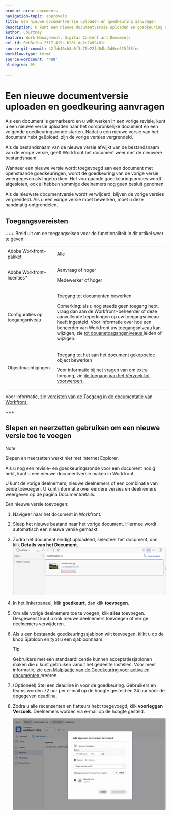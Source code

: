 ```yaml
---
product-area: documents
navigation-topic: approvals
title: Een nieuwe documentversie uploaden en goedkeuring aanvragen
description: U kunt een nieuwe documentversie uploaden en goedkeuring aanvragen bij andere gebruikers in Adobe Workfront.
author: Courtney
feature: Work Management, Digital Content and Documents
exl-id: 0eb8cfba-2317-419c-b28f-da2e7a99401c
source-git-commit: 42fbb40cb8a0f3c70e22fd04bd3d0ce625f58fec
workflow-type: tm+mt
source-wordcount: '488'
ht-degree: 0%

---
```


# Een nieuwe documentversie uploaden en goedkeuring aanvragen

Als een document is gemarkeerd en u wilt werken in een vorige revisie, kunt u een nieuwe versie uploaden naar het oorspronkelijke document en een volgende goedkeuringsronde starten. Nadat u een nieuwe versie van het document hebt geüpload, zijn de vorige versies vergrendeld.

Als de bestandsnaam van de nieuwe versie afwijkt van de bestandsnaam van de vorige versie, geeft Workfront het document weer met de nieuwere bestandsnaam.

Wanneer een nieuwe versie wordt toegevoegd aan een document met openstaande goedkeuringen, wordt de goedkeuring van de vorige versie weergegeven als Ingetrokken. Het voorgaande goedkeuringsproces wordt afgesloten, ook al hebben sommige deelnemers nog geen besluit genomen.

Als de nieuwste documentversie wordt verwijderd, blijven de vorige versies vergrendeld. Als u een vorige versie moet bewerken, moet u deze handmatig ontgrendelen.

## Toegangsvereisten

+++ Breid uit om de toegangseisen voor de functionaliteit in dit artikel weer te geven.

<table style="table-layout:auto"> 
 <col> 
 </col> 
 <col> 
 </col> 
 <tbody> 
  <tr> 
   <td role="rowheader">Adobe Workfront-pakket</td> 
   <td> <p> Alle</p> </td> 
  </tr> 
  <tr> 
   <td role="rowheader">Adobe Workfront-licenties*</td> 
   <td> <p>Aanvraag of hoger</p>
   <p>Medewerker of hoger</p> </td> 
  </tr> 
  <tr data-mc-conditions=""> 
   <td role="rowheader">Configuraties op toegangsniveau</td> 
   <td> <p>Toegang tot documenten bewerken</p> <p>Opmerking: als u nog steeds geen toegang hebt, vraag dan aan de Workfront-beheerder of deze aanvullende beperkingen op uw toegangsniveau heeft ingesteld. Voor informatie over hoe een beheerder van Workfront uw toegangsniveau kan wijzigen, zie <a href="/help/quicksilver/administration-and-setup/add-users/configure-and-grant-access/create-modify-access-levels.md" class="MCXref xref"> tot douanetoegangsniveaus </a> leiden of wijzigen.</p> </td> 
  </tr> 
  <tr data-mc-conditions=""> 
   <td role="rowheader">Objectmachtigingen</td> 
   <td> <p>Toegang tot het aan het document gekoppelde object bewerken</p> <p>Voor informatie bij het vragen van om extra toegang, zie <a href="/help/quicksilver/workfront-basics/grant-and-request-access-to-objects/grant-and-request-access-to-objects.md" class="MCXref xref"> de toegang van het Verzoek tot voorwerpen </a>.</p> </td> 
  </tr> 
 </tbody> 
</table>

Voor informatie, zie [&#x200B; vereisten van de Toegang in de documentatie van Workfront &#x200B;](/help/quicksilver/administration-and-setup/add-users/access-levels-and-object-permissions/access-level-requirements-in-documentation.md).

+++

## Slepen en neerzetten gebruiken om een nieuwe versie toe te voegen

>[!NOTE]
>
>Slepen en neerzetten werkt niet met Internet Explorer.


Als u nog een revisie- en goedkeuringsronde voor een document nodig hebt, kunt u een nieuwe documentversie maken in Workfront.

U kunt de vorige deelnemers, nieuwe deelnemers of een combinatie van beide toevoegen. U kunt informatie over eerdere versies en deelnemers weergeven op de pagina Documentdetails.

Een nieuwe versie toevoegen:

1. Navigeer naar het document in Workfront.
1. Sleep het nieuwe bestand naar het vorige document. Hiermee wordt automatisch een nieuwe versie gemaakt.

1. Zodra het document eindigt uploadend, selecteer het document, dan klik **Details van het Document**.
   ![&#x200B; open de pagina van documentdetails &#x200B;](assets/open-doc-details.png)


1. In het linkerpaneel, klik **goedkeurt**, dan klik **toevoegen**.

1. Om alle vorige deelnemers toe te voegen, klik **alles** toevoegen. Desgewenst kunt u ook nieuwe deelnemers toevoegen of vorige deelnemers verwijderen.


1. Als u een bestaande goedkeuringssjabloon wilt toevoegen, klikt u op de knop Sjabloon en typt u een sjabloonnaam.

   >[!TIP]
   >
   >   Gebruikers met een standaardlicentie kunnen acceptatiesjablonen maken die u kunt gebruiken vanuit het gedeelte Instellen. Voor meer informatie, zie [&#x200B; een Malplaatje van de Goedkeuring voor activa en documenten &#x200B;](/help/quicksilver/review-and-approve-work/document-reviews-and-approvals/manage-document-approvals/create-approval-template.md) creëren.


1. (Optioneel) Stel een deadline in voor de goedkeuring. Gebruikers en teams worden 72 uur per e-mail op de hoogte gesteld en 24 uur vóór de opgegeven deadline.

1. Zodra u alle recensenten en fiatteurs hebt toegevoegd, klik **voorleggen Verzoek**. Deelnemers worden via e-mail op de hoogte gesteld.

   ![&#x200B; voorlegt nieuwe versie voor goedkeuring &#x200B;](assets/add-previous-participants.png)


